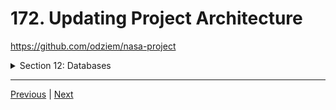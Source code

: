 # 172. Updating Project Architecture

https://github.com/odziem/nasa-project

<details>
  <summary> Section 12: Databases </summary>

  - [Codebase: s12_nasa-project-pm2](../src/s12_nasa-project-pm2/)

</details>

---

[Previous](./171_Exploring-Data-Using-Atlas.md) | [Next](./173_ObjectIDs.md)